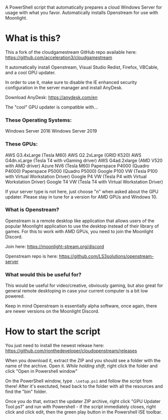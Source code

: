 A PowerShell script that automatically prepares a cloud Windows Server for usage with what you favor. Automatically installs Openstream for use with Moonlight. 

# What is this?
This a fork of the cloudgamestream GitHub repo available here: https://github.com/acceleration3/cloudgamestream

It automatically install Openstream, Visual Studio Redist, Firefox, VBCable, and a cool GPU updater. 

In order to use it, make sure to disable the IE enhanced security configuration in the server manager and install AnyDesk. 

Download AnyDesk: https://anydesk.com/en

The "cool" GPU updater is compatible with...

### These Operating Systems:
Windows Server 2016
Windows Server 2019

### These GPUs:
AWS G3.4xLarge (Tesla M60)
AWS G2.2xLarge (GRID K520)
AWS G4dn.xLarge (Tesla T4 with vGaming driver)
AWS G4ad.2xlarge (AMD V520 with AMD driver)
Azure NV6 (Tesla M60)
Paperspace P4000 (Quadro P4000)
Paperspace P5000 (Quadro P5000)
Google P100 VW (Tesla P100 with Virtual Workstation Driver)
Google P4 VW (Tesla P4 with Virtual Workstation Driver)
Google T4 VW (Tesla T4 with Virtual Workstation Driver)

If your server type is not here, just choose "n" when asked about the GPU updater. Please stay in tune for a version for AMD GPUs and Windows 10. 

### What is Openstream?
Openstream is a remote desktop like application that allows users of the popular Moonlight application to use the desktop instead of their library of games. 
For this to work with AMD GPUs, you need to join the Moonlight Discord. 

Join here: https://moonlight-stream.org/discord

Openstream repo is here: https://github.com/LS3solutions/openstream-server

### What would this be useful for?
This would be useful for video/creative, obviously gaming, but also great for general remote desktoping in case your current computer is a bit low powered.

Keep in mind Openstream is essentially alpha software, once again, there are newer versions on the Moonlight Discord.

# How to start the script
You just need to install the newest release here: 
https://github.com/rionthedeveloper/cloudopenstream/releases

When you download it, extract the ZIP and you should see a folder with the name of the archive. Open it. *While holding shift*, right click the folder and click "Open in Powershell window" 

On the PowerShell window, type `.\setup.ps1` and follow the script from there! After it's exectuted, head back to the folder with all the resources and find the "bin" folder. 

Once you do that, extract the updater ZIP archive, right click "GPU Updater Tool.ps1" and run with Powershell - if the script immediately closes, right click and click edit, then the green play button in the Powershell ISE toolbar.
